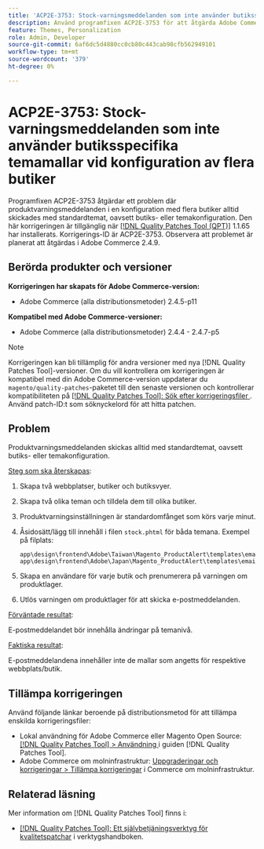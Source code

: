 ```yaml
---
title: 'ACP2E-3753: Stock-varningsmeddelanden som inte använder butiksspecifika temamallar vid konfiguration av flera butiker'
description: Använd programfixen ACP2E-3753 för att åtgärda Adobe Commerce-problemet där produktvarningsmeddelanden i en konfiguration för flera butiker alltid skickas med standardtemat, oavsett butiks- eller temakonfiguration.
feature: Themes, Personalization
role: Admin, Developer
source-git-commit: 6af6dc5d4880cc0cb80c443cab98cfb562949101
workflow-type: tm+mt
source-wordcount: '379'
ht-degree: 0%

---
```



# ACP2E-3753: Stock-varningsmeddelanden som inte använder butiksspecifika temamallar vid konfiguration av flera butiker

Programfixen ACP2E-3753 åtgärdar ett problem där produktvarningsmeddelanden i en konfiguration med flera butiker alltid skickades med standardtemat, oavsett butiks- eller temakonfiguration. Den här korrigeringen är tillgänglig när [[!DNL Quality Patches Tool (QPT)]](/help/tools/quality-patches-tool/quality-patches-tool-to-self-serve-quality-patches.md) 1.1.65 har installerats. Korrigerings-ID är ACP2E-3753. Observera att problemet är planerat att åtgärdas i Adobe Commerce 2.4.9.

## Berörda produkter och versioner

**Korrigeringen har skapats för Adobe Commerce-version:**

* Adobe Commerce (alla distributionsmetoder) 2.4.5-p11

**Kompatibel med Adobe Commerce-versioner:**

* Adobe Commerce (alla distributionsmetoder) 2.4.4 - 2.4.7-p5

>[!NOTE]
>
>Korrigeringen kan bli tillämplig för andra versioner med nya [!DNL Quality Patches Tool]-versioner. Om du vill kontrollera om korrigeringen är kompatibel med din Adobe Commerce-version uppdaterar du `magento/quality-patches`-paketet till den senaste versionen och kontrollerar kompatibiliteten på [[!DNL Quality Patches Tool]: Sök efter korrigeringsfiler ](https://experienceleague.adobe.com/tools/commerce-quality-patches/index.html?lang=sv-SE). Använd patch-ID:t som söknyckelord för att hitta patchen.

## Problem

Produktvarningsmeddelanden skickas alltid med standardtemat, oavsett butiks- eller temakonfiguration.

<u>Steg som ska återskapas</u>:

1. Skapa två webbplatser, butiker och butiksvyer.
1. Skapa två olika teman och tilldela dem till olika butiker.
1. Produktvarningsinställningen är standardomfånget som körs varje minut.
1. Åsidosätt/lägg till innehåll i filen `stock.phtml` för båda temana. Exempel på filplats:

   ```
   app\design\frontend\Adobe\Taiwan\Magento_ProductAlert\templates\email\stock.phtml
   app\design\frontend\Adobe\Japan\Magento_ProductAlert\templates\email\stock.phtml
   ```

1. Skapa en användare för varje butik och prenumerera på varningen om produktlager.
1. Utlös varningen om produktlager för att skicka e-postmeddelanden.

<u>Förväntade resultat</u>:

E-postmeddelandet bör innehålla ändringar på temanivå.

<u>Faktiska resultat</u>:

E-postmeddelandena innehåller inte de mallar som angetts för respektive webbplats/butik.

## Tillämpa korrigeringen

Använd följande länkar beroende på distributionsmetod för att tillämpa enskilda korrigeringsfiler:

* Lokal användning för Adobe Commerce eller Magento Open Source: [[!DNL Quality Patches Tool] > Användning ](/help/tools/quality-patches-tool/usage.md) i guiden [!DNL Quality Patches Tool].
* Adobe Commerce om molninfrastruktur: [Uppgraderingar och korrigeringar > Tillämpa korrigeringar](https://experienceleague.adobe.com/docs/commerce-cloud-service/user-guide/develop/upgrade/apply-patches.html?lang=sv-SE) i Commerce om molninfrastruktur.

## Relaterad läsning

Mer information om [!DNL Quality Patches Tool] finns i:

* [[!DNL Quality Patches Tool]: Ett självbetjäningsverktyg för kvalitetspatchar](/help/tools/quality-patches-tool/quality-patches-tool-to-self-serve-quality-patches.md) i verktygshandboken.
